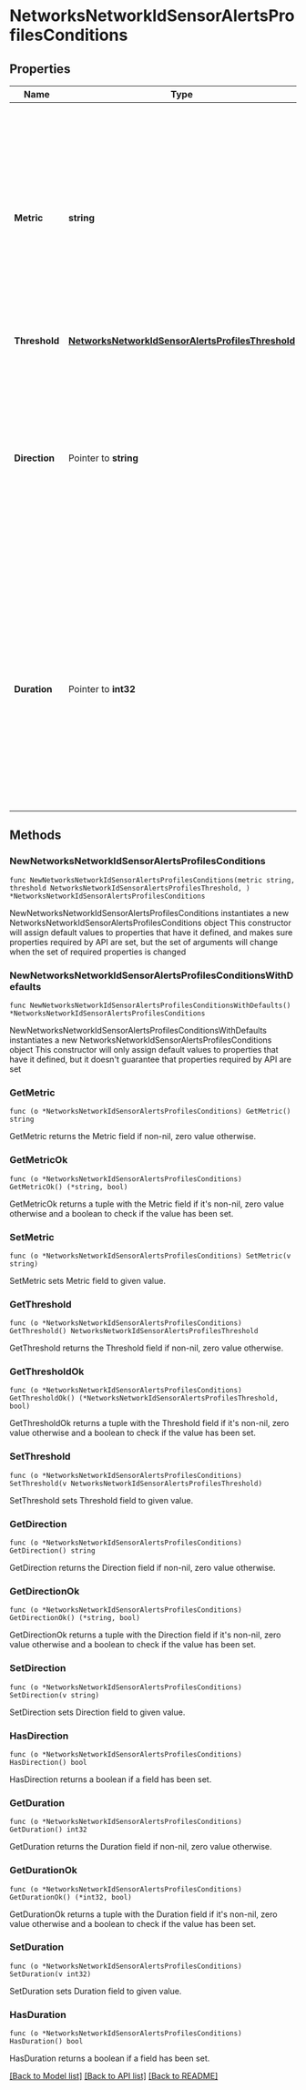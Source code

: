 # NetworksNetworkIdSensorAlertsProfilesConditions

## Properties

Name | Type | Description | Notes
------------ | ------------- | ------------- | -------------
**Metric** | **string** | The type of sensor metric that will be monitored for changes. Available metrics are apparentPower, co2, current, door, frequency, humidity, indoorAirQuality, noise, pm25, powerFactor, realPower, temperature, tvoc, upstreamPower, voltage, and water. | 
**Threshold** | [**NetworksNetworkIdSensorAlertsProfilesThreshold**](NetworksNetworkIdSensorAlertsProfilesThreshold.md) |  | 
**Direction** | Pointer to **string** | If &#39;above&#39;, an alert will be sent when a sensor reads above the threshold. If &#39;below&#39;, an alert will be sent when a sensor reads below the threshold. Only applicable for temperature, humidity, realPower, apparentPower, powerFactor, voltage, current, and frequency thresholds. | [optional] 
**Duration** | Pointer to **int32** | Length of time in seconds that the triggering state must persist before an alert is sent. Available options are 0 seconds, 1 minute, 2 minutes, 3 minutes, 4 minutes, 5 minutes, 10 minutes, 15 minutes, 30 minutes, 1 hour, 2 hours, 4 hours, and 8 hours. Default is 0. | [optional] 

## Methods

### NewNetworksNetworkIdSensorAlertsProfilesConditions

`func NewNetworksNetworkIdSensorAlertsProfilesConditions(metric string, threshold NetworksNetworkIdSensorAlertsProfilesThreshold, ) *NetworksNetworkIdSensorAlertsProfilesConditions`

NewNetworksNetworkIdSensorAlertsProfilesConditions instantiates a new NetworksNetworkIdSensorAlertsProfilesConditions object
This constructor will assign default values to properties that have it defined,
and makes sure properties required by API are set, but the set of arguments
will change when the set of required properties is changed

### NewNetworksNetworkIdSensorAlertsProfilesConditionsWithDefaults

`func NewNetworksNetworkIdSensorAlertsProfilesConditionsWithDefaults() *NetworksNetworkIdSensorAlertsProfilesConditions`

NewNetworksNetworkIdSensorAlertsProfilesConditionsWithDefaults instantiates a new NetworksNetworkIdSensorAlertsProfilesConditions object
This constructor will only assign default values to properties that have it defined,
but it doesn't guarantee that properties required by API are set

### GetMetric

`func (o *NetworksNetworkIdSensorAlertsProfilesConditions) GetMetric() string`

GetMetric returns the Metric field if non-nil, zero value otherwise.

### GetMetricOk

`func (o *NetworksNetworkIdSensorAlertsProfilesConditions) GetMetricOk() (*string, bool)`

GetMetricOk returns a tuple with the Metric field if it's non-nil, zero value otherwise
and a boolean to check if the value has been set.

### SetMetric

`func (o *NetworksNetworkIdSensorAlertsProfilesConditions) SetMetric(v string)`

SetMetric sets Metric field to given value.


### GetThreshold

`func (o *NetworksNetworkIdSensorAlertsProfilesConditions) GetThreshold() NetworksNetworkIdSensorAlertsProfilesThreshold`

GetThreshold returns the Threshold field if non-nil, zero value otherwise.

### GetThresholdOk

`func (o *NetworksNetworkIdSensorAlertsProfilesConditions) GetThresholdOk() (*NetworksNetworkIdSensorAlertsProfilesThreshold, bool)`

GetThresholdOk returns a tuple with the Threshold field if it's non-nil, zero value otherwise
and a boolean to check if the value has been set.

### SetThreshold

`func (o *NetworksNetworkIdSensorAlertsProfilesConditions) SetThreshold(v NetworksNetworkIdSensorAlertsProfilesThreshold)`

SetThreshold sets Threshold field to given value.


### GetDirection

`func (o *NetworksNetworkIdSensorAlertsProfilesConditions) GetDirection() string`

GetDirection returns the Direction field if non-nil, zero value otherwise.

### GetDirectionOk

`func (o *NetworksNetworkIdSensorAlertsProfilesConditions) GetDirectionOk() (*string, bool)`

GetDirectionOk returns a tuple with the Direction field if it's non-nil, zero value otherwise
and a boolean to check if the value has been set.

### SetDirection

`func (o *NetworksNetworkIdSensorAlertsProfilesConditions) SetDirection(v string)`

SetDirection sets Direction field to given value.

### HasDirection

`func (o *NetworksNetworkIdSensorAlertsProfilesConditions) HasDirection() bool`

HasDirection returns a boolean if a field has been set.

### GetDuration

`func (o *NetworksNetworkIdSensorAlertsProfilesConditions) GetDuration() int32`

GetDuration returns the Duration field if non-nil, zero value otherwise.

### GetDurationOk

`func (o *NetworksNetworkIdSensorAlertsProfilesConditions) GetDurationOk() (*int32, bool)`

GetDurationOk returns a tuple with the Duration field if it's non-nil, zero value otherwise
and a boolean to check if the value has been set.

### SetDuration

`func (o *NetworksNetworkIdSensorAlertsProfilesConditions) SetDuration(v int32)`

SetDuration sets Duration field to given value.

### HasDuration

`func (o *NetworksNetworkIdSensorAlertsProfilesConditions) HasDuration() bool`

HasDuration returns a boolean if a field has been set.


[[Back to Model list]](../README.md#documentation-for-models) [[Back to API list]](../README.md#documentation-for-api-endpoints) [[Back to README]](../README.md)


